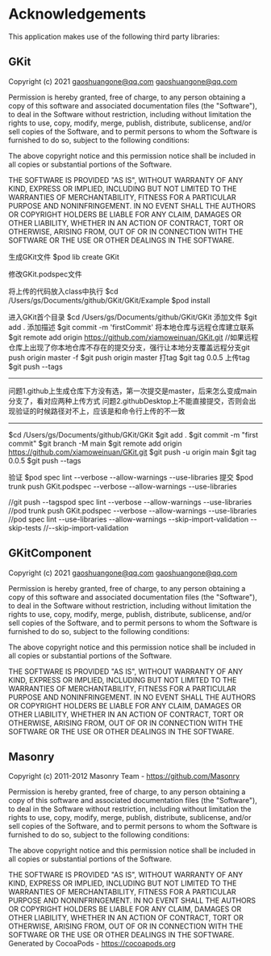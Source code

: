 # Acknowledgements
This application makes use of the following third party libraries:

## GKit

Copyright (c) 2021 gaoshuangone@qq.com <gaoshuangone@qq.com>

Permission is hereby granted, free of charge, to any person obtaining a copy
of this software and associated documentation files (the "Software"), to deal
in the Software without restriction, including without limitation the rights
to use, copy, modify, merge, publish, distribute, sublicense, and/or sell
copies of the Software, and to permit persons to whom the Software is
furnished to do so, subject to the following conditions:

The above copyright notice and this permission notice shall be included in
all copies or substantial portions of the Software.

THE SOFTWARE IS PROVIDED "AS IS", WITHOUT WARRANTY OF ANY KIND, EXPRESS OR
IMPLIED, INCLUDING BUT NOT LIMITED TO THE WARRANTIES OF MERCHANTABILITY,
FITNESS FOR A PARTICULAR PURPOSE AND NONINFRINGEMENT. IN NO EVENT SHALL THE
AUTHORS OR COPYRIGHT HOLDERS BE LIABLE FOR ANY CLAIM, DAMAGES OR OTHER
LIABILITY, WHETHER IN AN ACTION OF CONTRACT, TORT OR OTHERWISE, ARISING FROM,
OUT OF OR IN CONNECTION WITH THE SOFTWARE OR THE USE OR OTHER DEALINGS IN
THE SOFTWARE.

生成GKit文件
$pod lib create GKit

修改GKit.podspec文件

将上传的代码放入class中执行
$cd /Users/gs/Documents/github/GKit/GKit/Example
$pod install

进入GKit首个目录
$cd /Users/gs/Documents/github/GKit/GKit
添加文件
$git add .
添加描述
$git commit -m 'firstCommit'
将本地仓库与远程仓库建立联系
$git remote add origin https://github.com/xiamoweinuan/GKit.git
//如果远程仓库上出现了你本地仓库不存在的提交分支，强行让本地分支覆盖远程分支git push origin master -f
$git push origin master
打tag
$git tag 0.0.5
上传tag
$git push --tags


****
问题1.github上生成仓库下方没有选，第一次提交是master，后来怎么变成main分支了，看对应两种上传方式
问题2.githubDesktop上不能直接提交，否则会出现验证的时候路径对不上，应该是和命令行上传的不一致
******

$cd /Users/gs/Documents/github/GKit/GKit
$git add .
$git commit -m "first commit"
$git branch -M main
$git remote add origin https://github.com/xiamoweinuan/GKit.git
$git push -u origin main
$git tag 0.0.5
$git push --tags

验证
$pod spec lint --verbose --allow-warnings --use-libraries
提交
$pod trunk push GKit.podspec --verbose --allow-warnings --use-libraries



//git push --tagspod spec lint --verbose --allow-warnings --use-libraries
//pod trunk push GKit.podspec --verbose --allow-warnings --use-libraries
//pod spec lint --use-libraries --allow-warnings  --skip-import-validation --skip-tests
//--skip-import-validation


## GKitComponent

Copyright (c) 2021 gaoshuangone@qq.com <gaoshuangone@qq.com>

Permission is hereby granted, free of charge, to any person obtaining a copy
of this software and associated documentation files (the "Software"), to deal
in the Software without restriction, including without limitation the rights
to use, copy, modify, merge, publish, distribute, sublicense, and/or sell
copies of the Software, and to permit persons to whom the Software is
furnished to do so, subject to the following conditions:

The above copyright notice and this permission notice shall be included in
all copies or substantial portions of the Software.

THE SOFTWARE IS PROVIDED "AS IS", WITHOUT WARRANTY OF ANY KIND, EXPRESS OR
IMPLIED, INCLUDING BUT NOT LIMITED TO THE WARRANTIES OF MERCHANTABILITY,
FITNESS FOR A PARTICULAR PURPOSE AND NONINFRINGEMENT. IN NO EVENT SHALL THE
AUTHORS OR COPYRIGHT HOLDERS BE LIABLE FOR ANY CLAIM, DAMAGES OR OTHER
LIABILITY, WHETHER IN AN ACTION OF CONTRACT, TORT OR OTHERWISE, ARISING FROM,
OUT OF OR IN CONNECTION WITH THE SOFTWARE OR THE USE OR OTHER DEALINGS IN
THE SOFTWARE.


## Masonry

Copyright (c) 2011-2012 Masonry Team - https://github.com/Masonry

Permission is hereby granted, free of charge, to any person obtaining a copy
of this software and associated documentation files (the "Software"), to deal
in the Software without restriction, including without limitation the rights
to use, copy, modify, merge, publish, distribute, sublicense, and/or sell
copies of the Software, and to permit persons to whom the Software is
furnished to do so, subject to the following conditions:

The above copyright notice and this permission notice shall be included in
all copies or substantial portions of the Software.

THE SOFTWARE IS PROVIDED "AS IS", WITHOUT WARRANTY OF ANY KIND, EXPRESS OR
IMPLIED, INCLUDING BUT NOT LIMITED TO THE WARRANTIES OF MERCHANTABILITY,
FITNESS FOR A PARTICULAR PURPOSE AND NONINFRINGEMENT. IN NO EVENT SHALL THE
AUTHORS OR COPYRIGHT HOLDERS BE LIABLE FOR ANY CLAIM, DAMAGES OR OTHER
LIABILITY, WHETHER IN AN ACTION OF CONTRACT, TORT OR OTHERWISE, ARISING FROM,
OUT OF OR IN CONNECTION WITH THE SOFTWARE OR THE USE OR OTHER DEALINGS IN
THE SOFTWARE.
Generated by CocoaPods - https://cocoapods.org
